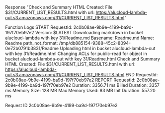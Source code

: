 Response
"Check and Summary HTML Created: File $31/CURRENT_LIST_RESULTS.html with url: https://alucloud-lambda-out.s3.amazonaws.com/31/CURRENT_LIST_RESULTS.html"

Function Logs
START RequestId: 2c0b08ae-9b9e-4199-ba9d-197f70eb97e2 Version: $LATEST
Downloading markdown in bucket alucloud-lambda with key 31/Readme.md
Basename: Readme.md
Name: Readme
path_not_format: /tmp/db885154-9388-45c2-8094-0e72b0791b3831/Readme
Uploading html in bucket alucloud-lambda-out with key 31/Readme.html
Changing ACLs for public-read for object in bucket alucloud-lambda-out with key 31/Readme.html
Check and Summary HTML Created: File $31/CURRENT_LIST_RESULTS.html with url: https://alucloud-lambda-out.s3.amazonaws.com/31/CURRENT_LIST_RESULTS.html
END RequestId: 2c0b08ae-9b9e-4199-ba9d-197f70eb97e2
REPORT RequestId: 2c0b08ae-9b9e-4199-ba9d-197f70eb97e2	Duration: 3356.71 ms	Billed Duration: 3357 ms	Memory Size: 128 MB	Max Memory Used: 83 MB	Init Duration: 557.20 ms

Request ID
2c0b08ae-9b9e-4199-ba9d-197f70eb97e2